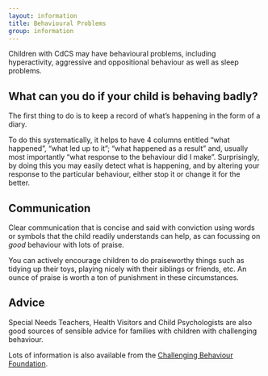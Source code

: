 ```yaml
---
layout: information
title: Behavioural Problems
group: information
---
```


Children with CdCS may have behavioural problems, including hyperactivity, aggressive and oppositional behaviour as well as sleep problems. 

## What can you do if your child is behaving badly? 

The first thing to do is to keep a record of what’s happening in the form of a diary. 

To do this systematically, it helps to have 4 columns entitled “what happened”, “what led up to it”; “what happened as a result” and, usually most importantly “what response to the behaviour did I make”. Surprisingly, by doing this you may easily detect what is happening, and by altering your response to the particular behaviour, either stop it or change it for the better.

## Communication

Clear communication that is concise and said with conviction using words or symbols that the child readily understands can help, as can focussing on *good* behaviour with lots of praise.

You can actively encourage children to do praiseworthy things such as tidying up their toys, playing nicely with their siblings or friends, etc. An ounce of praise is worth a ton of punishment in these circumstances. 

## Advice

Special Needs Teachers, Health Visitors and Child Psychologists are also good sources of sensible advice for families with children with challenging behaviour.

Lots of information is also available from the [Challenging Behaviour Foundation](http://www.challengingbehaviour.org.uk/).